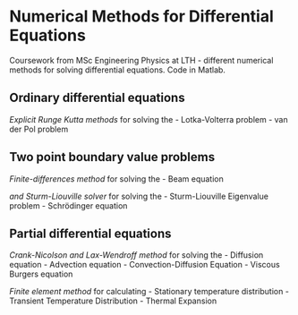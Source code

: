 # Numerical Methods for Differential Equations
Coursework from MSc Engineering Physics at LTH - different numerical methods for solving differential equations. Code in Matlab.


## Ordinary differential equations
*Explicit Runge Kutta methods* for solving the
    - Lotka-Volterra problem
    - van der Pol problem


## Two point boundary value problems
*Finite-differences method* for solving the
    - Beam equation

*and Sturm-Liouville solver* for solving the
    - Sturm-Liouville Eigenvalue problem
    - Schrödinger equation


## Partial differential equations 
*Crank-Nicolson and Lax-Wendroff method* for solving the
    - Diffusion equation
    - Advection equation
    - Convection-Diffusion Equation
    - Viscous Burgers equation

*Finite element method* for calculating
    - Stationary temperature distribution
    - Transient Temperature Distribution
    - Thermal Expansion

    